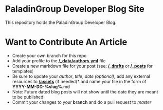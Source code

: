 # PaladinGroup Developer Blog Site
This repository holds the PaladinGroup Developer Blog.

# Want to Contribute An Article

* Create your own branch for this repo
* Add your profile to the **[/_data/authors.yml](/tree/master/_data/authors.yml)** file
* Create a new markdown file for your post (see: **[/_drafts](/tree/master/_drafts/)** or **[/_posts](/tree/master/_posts/)** for templates)
* Be sure to update your *author*, *title*, *date (optional)*, add any external resources to **[/assets](/tree/master/assets/)** (if needed)* and name your file in the form of **YYYY-MM-DD-%slug%**.md
* Note:  Future dated blog posts will not show until the date they are meant to be published
* Commit your changes to your **branch** and do a pull request to *master*
